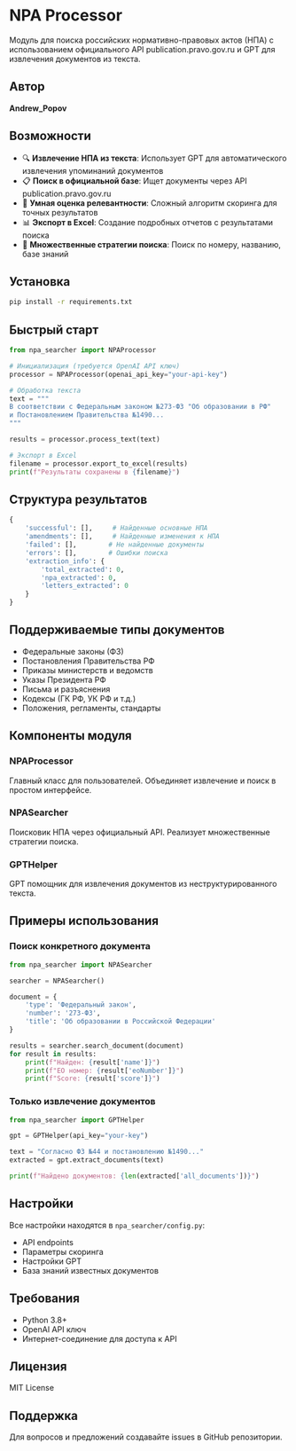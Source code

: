 # NPA Processor

Модуль для поиска российских нормативно-правовых актов (НПА) с использованием официального API publication.pravo.gov.ru и GPT для извлечения документов из текста.

## Автор
**Andrew_Popov**

## Возможности

- 🔍 **Извлечение НПА из текста**: Использует GPT для автоматического извлечения упоминаний документов
- 📋 **Поиск в официальной базе**: Ищет документы через API publication.pravo.gov.ru
- 🎯 **Умная оценка релевантности**: Сложный алгоритм скоринга для точных результатов
- 📊 **Экспорт в Excel**: Создание подробных отчетов с результатами поиска
- 🚀 **Множественные стратегии поиска**: Поиск по номеру, названию, базе знаний

## Установка

```bash
pip install -r requirements.txt
```

## Быстрый старт

```python
from npa_searcher import NPAProcessor

# Инициализация (требуется OpenAI API ключ)
processor = NPAProcessor(openai_api_key="your-api-key")

# Обработка текста
text = """
В соответствии с Федеральным законом №273-ФЗ "Об образовании в РФ" 
и Постановлением Правительства №1490...
"""

results = processor.process_text(text)

# Экспорт в Excel
filename = processor.export_to_excel(results)
print(f"Результаты сохранены в {filename}")
```

## Структура результатов

```python
{
    'successful': [],     # Найденные основные НПА
    'amendments': [],     # Найденные изменения к НПА
    'failed': [],        # Не найденные документы
    'errors': [],        # Ошибки поиска
    'extraction_info': {
        'total_extracted': 0,
        'npa_extracted': 0,
        'letters_extracted': 0
    }
}
```

## Поддерживаемые типы документов

- Федеральные законы (ФЗ)
- Постановления Правительства РФ
- Приказы министерств и ведомств
- Указы Президента РФ
- Письма и разъяснения
- Кодексы (ГК РФ, УК РФ и т.д.)
- Положения, регламенты, стандарты

## Компоненты модуля

### NPAProcessor
Главный класс для пользователей. Объединяет извлечение и поиск в простом интерфейсе.

### NPASearcher
Поисковик НПА через официальный API. Реализует множественные стратегии поиска.

### GPTHelper
GPT помощник для извлечения документов из неструктурированного текста.

## Примеры использования

### Поиск конкретного документа

```python
from npa_searcher import NPASearcher

searcher = NPASearcher()

document = {
    'type': 'Федеральный закон',
    'number': '273-ФЗ',
    'title': 'Об образовании в Российской Федерации'
}

results = searcher.search_document(document)
for result in results:
    print(f"Найден: {result['name']}")
    print(f"EO номер: {result['eoNumber']}")
    print(f"Score: {result['score']}")
```

### Только извлечение документов

```python
from npa_searcher import GPTHelper

gpt = GPTHelper(api_key="your-key")

text = "Согласно ФЗ №44 и постановлению №1490..."
extracted = gpt.extract_documents(text)

print(f"Найдено документов: {len(extracted['all_documents'])}")
```

## Настройки

Все настройки находятся в `npa_searcher/config.py`:

- API endpoints
- Параметры скоринга
- Настройки GPT
- База знаний известных документов

## Требования

- Python 3.8+
- OpenAI API ключ
- Интернет-соединение для доступа к API

## Лицензия

MIT License

## Поддержка

Для вопросов и предложений создавайте issues в GitHub репозитории.
